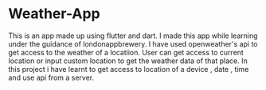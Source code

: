 # Weather-App
This is an app made up using flutter and dart. I made this app while learning under the guidance of londonappbrewery. I have used openweather's api to get access to the weather of a locatiion. User can get access to current location or input custom location to get the weather data of that place. In this project i have learnt to get access to location of a device , date , time and use api from a server. 
